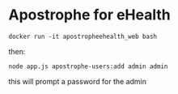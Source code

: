 # Apostrophe for eHealth

```
docker run -it apostropheehealth_web bash
```
then:
```
node app.js apostrophe-users:add admin admin
```
this will prompt a password for the admin 
